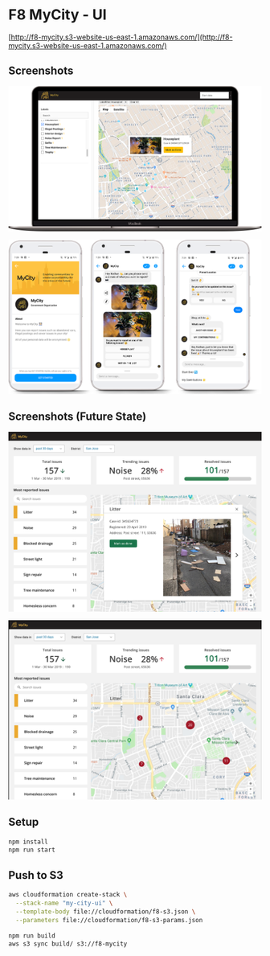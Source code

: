 # F8 MyCity - UI

[http://f8-mycity.s3-website-us-east-1.amazonaws.com/](http://f8-mycity.s3-website-us-east-1.amazonaws.com/)

## Screenshots

![Screenshot 01](img/react-01.png)

![Screenshot 02](img/phone-mycity-example-overview.png)

## Screenshots (Future State)

![Screenshot 01](img/react-future-state-01.png)

![Screenshot 02](img/react-future-state-02.png)

## Setup

```bash
npm install
npm run start
```

## Push to S3

```bash
aws cloudformation create-stack \
  --stack-name "my-city-ui" \
  --template-body file://cloudformation/f8-s3.json \
  --parameters file://cloudformation/f8-s3-params.json
```

```bash
npm run build
aws s3 sync build/ s3://f8-mycity
```
